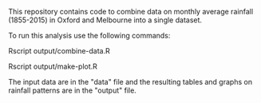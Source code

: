 This repository contains code to combine data on monthly average rainfall (1855-2015) in Oxford and Melbourne into a single dataset.

To run this analysis use the following commands:

Rscript output/combine-data.R

Rscript output/make-plot.R
  
The input data are in the "data" file and the resulting tables and graphs on rainfall patterns are in the "output" file. 
